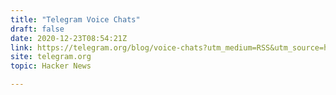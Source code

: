 ```yaml
---
title: "Telegram Voice Chats"
draft: false
date: 2020-12-23T08:54:21Z
link: https://telegram.org/blog/voice-chats?utm_medium=RSS&utm_source=hune
site: telegram.org
topic: Hacker News  

---
```

